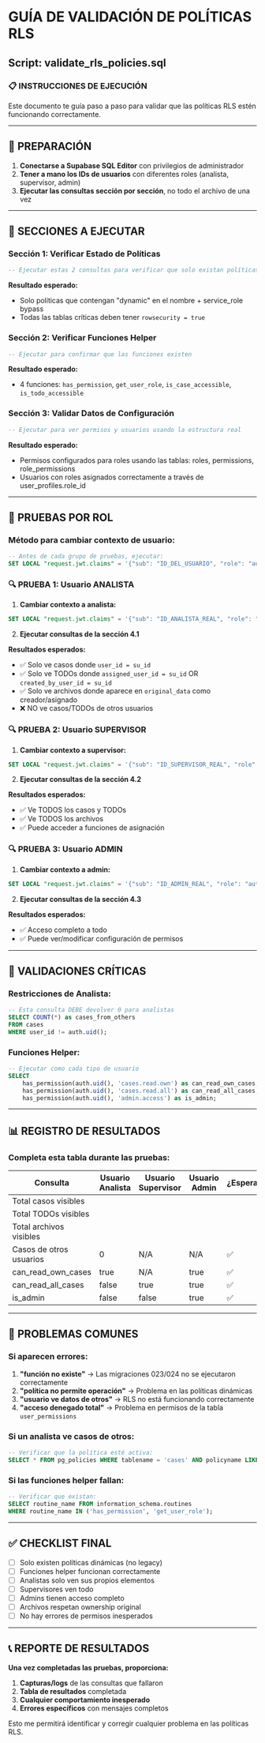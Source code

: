 # GUÍA DE VALIDACIÓN DE POLÍTICAS RLS
## Script: validate_rls_policies.sql

### 📋 INSTRUCCIONES DE EJECUCIÓN

Este documento te guía paso a paso para validar que las políticas RLS estén funcionando correctamente.

---

## 🔧 PREPARACIÓN

1. **Conectarse a Supabase SQL Editor** con privilegios de administrador
2. **Tener a mano los IDs de usuarios** con diferentes roles (analista, supervisor, admin)
3. **Ejecutar las consultas sección por sección**, no todo el archivo de una vez

---

## 📝 SECCIONES A EJECUTAR

### **Sección 1: Verificar Estado de Políticas**
```sql
-- Ejecutar estas 2 consultas para verificar que solo existan políticas dinámicas
```
**Resultado esperado:** 
- Solo políticas que contengan "dynamic" en el nombre + service_role bypass
- Todas las tablas críticas deben tener `rowsecurity = true`

### **Sección 2: Verificar Funciones Helper**
```sql
-- Ejecutar para confirmar que las funciones existen
```
**Resultado esperado:** 
- 4 funciones: `has_permission`, `get_user_role`, `is_case_accessible`, `is_todo_accessible`

### **Sección 3: Validar Datos de Configuración**
```sql
-- Ejecutar para ver permisos y usuarios usando la estructura real
```
**Resultado esperado:** 
- Permisos configurados para roles usando las tablas: roles, permissions, role_permissions
- Usuarios con roles asignados correctamente a través de user_profiles.role_id

---

## 🧪 PRUEBAS POR ROL

### **Método para cambiar contexto de usuario:**
```sql
-- Antes de cada grupo de pruebas, ejecutar:
SET LOCAL "request.jwt.claims" = '{"sub": "ID_DEL_USUARIO", "role": "authenticated"}';
```

### **🔍 PRUEBA 1: Usuario ANALISTA**

1. **Cambiar contexto a analista:**
```sql
SET LOCAL "request.jwt.claims" = '{"sub": "ID_ANALISTA_REAL", "role": "authenticated"}';
```

2. **Ejecutar consultas de la sección 4.1**

**Resultados esperados:**
- ✅ Solo ve casos donde `user_id = su_id`
- ✅ Solo ve TODOs donde `assigned_user_id = su_id` OR `created_by_user_id = su_id`
- ✅ Solo ve archivos donde aparece en `original_data` como creador/asignado
- ❌ NO ve casos/TODOs de otros usuarios

### **🔍 PRUEBA 2: Usuario SUPERVISOR**

1. **Cambiar contexto a supervisor:**
```sql
SET LOCAL "request.jwt.claims" = '{"sub": "ID_SUPERVISOR_REAL", "role": "authenticated"}';
```

2. **Ejecutar consultas de la sección 4.2**

**Resultados esperados:**
- ✅ Ve TODOS los casos y TODOs
- ✅ Ve TODOS los archivos
- ✅ Puede acceder a funciones de asignación

### **🔍 PRUEBA 3: Usuario ADMIN**

1. **Cambiar contexto a admin:**
```sql
SET LOCAL "request.jwt.claims" = '{"sub": "ID_ADMIN_REAL", "role": "authenticated"}';
```

2. **Ejecutar consultas de la sección 4.3**

**Resultados esperados:**
- ✅ Acceso completo a todo
- ✅ Puede ver/modificar configuración de permisos

---

## 🎯 VALIDACIONES CRÍTICAS

### **Restricciones de Analista:**
```sql
-- Esta consulta DEBE devolver 0 para analistas
SELECT COUNT(*) as cases_from_others
FROM cases
WHERE user_id != auth.uid();
```

### **Funciones Helper:**
```sql
-- Ejecutar como cada tipo de usuario
SELECT 
    has_permission(auth.uid(), 'cases.read.own') as can_read_own_cases,
    has_permission(auth.uid(), 'cases.read.all') as can_read_all_cases,
    has_permission(auth.uid(), 'admin.access') as is_admin;
```

---

## 📊 REGISTRO DE RESULTADOS

### **Completa esta tabla durante las pruebas:**

| Consulta | Usuario Analista | Usuario Supervisor | Usuario Admin | ¿Esperado? |
|----------|------------------|-------------------|---------------|------------|
| Total casos visibles | | | | |
| Total TODOs visibles | | | | |
| Total archivos visibles | | | | |
| Casos de otros usuarios | 0 | N/A | N/A | ✅ |
| can_read_own_cases | true | N/A | true | ✅ |
| can_read_all_cases | false | true | true | ✅ |
| is_admin | false | false | true | ✅ |

---

## 🚨 PROBLEMAS COMUNES

### **Si aparecen errores:**

1. **"función no existe"** → Las migraciones 023/024 no se ejecutaron correctamente
2. **"política no permite operación"** → Problema en las políticas dinámicas
3. **"usuario ve datos de otros"** → RLS no está funcionando correctamente
4. **"acceso denegado total"** → Problema en permisos de la tabla `user_permissions`

### **Si un analista ve casos de otros:**
```sql
-- Verificar que la política esté activa:
SELECT * FROM pg_policies WHERE tablename = 'cases' AND policyname LIKE '%dynamic%';
```

### **Si las funciones helper fallan:**
```sql
-- Verificar que existan:
SELECT routine_name FROM information_schema.routines 
WHERE routine_name IN ('has_permission', 'get_user_role');
```

---

## ✅ CHECKLIST FINAL

- [ ] Solo existen políticas dinámicas (no legacy)
- [ ] Funciones helper funcionan correctamente
- [ ] Analistas solo ven sus propios elementos
- [ ] Supervisores ven todo
- [ ] Admins tienen acceso completo
- [ ] Archivos respetan ownership original
- [ ] No hay errores de permisos inesperados

---

## 📞 REPORTE DE RESULTADOS

**Una vez completadas las pruebas, proporciona:**

1. **Capturas/logs** de las consultas que fallaron
2. **Tabla de resultados** completada
3. **Cualquier comportamiento inesperado**
4. **Errores específicos** con mensajes completos

Esto me permitirá identificar y corregir cualquier problema en las políticas RLS.

